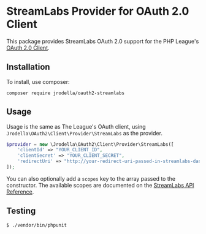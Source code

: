 # StreamLabs Provider for OAuth 2.0 Client

This package provides StreamLabs OAuth 2.0 support for the PHP League's [OAuth 2.0 Client](https://github.com/thephpleague/oauth2-client).

## Installation

To install, use composer:

```
composer require jrodella/oauth2-streamlabs
```

## Usage

Usage is the same as The League's OAuth client, using `Jrodella\OAuth2\Client\Provider\StreamLabs` as the provider.

```php
$provider = new \Jrodella\OAuth2\Client\Provider\StreamLabs([
    'clientId' => "YOUR_CLIENT_ID",
    'clientSecret' => "YOUR_CLIENT_SECRET",
    'redirectUri' => "http://your-redirect-uri-passed-in-streamlabs-dashboard"
]);
```
You can also optionally add a `scopes` key to the array passed to the constructor. The available scopes are documented
on the [StreamLabs API Reference](https://dev.streamlabs.com/docs/getting-started).

Testing
---------
```bash
$ ./vendor/bin/phpunit
```
